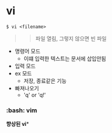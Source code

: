 # vi

```
$ vi <filename>
```
> > 파일 열림, 그렇지 않으면 빈 파일

- 명령어 모드
  - 이떄 입력한 텍스트는 문서에 삽입안됨
- 입력 모드
- ex 모드 
  - 저장, 종료같은 기능
- 빠져나오기
  - 'q' or 'q!'

### :bash: vim
**향상된 vi***

